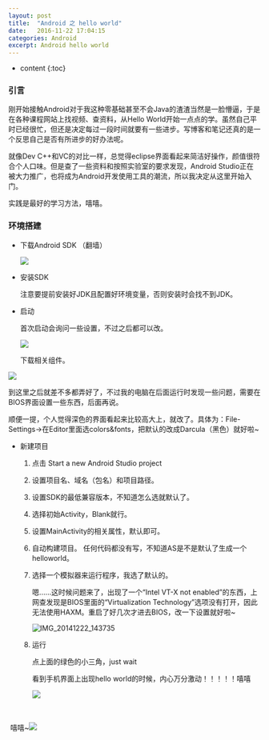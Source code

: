 ```yaml
---
layout: post
title:  "Android 之 hello world"
date:   2016-11-22 17:04:15
categories: Android
excerpt: Android hello world
---
```


* content
{:toc}

### 引言

刚开始接触Android对于我这种零基础甚至不会Java的渣渣当然是一脸懵逼，于是在各种课程网站上找视频、查资料，从Hello World开始一点点的学。虽然自己平时已经很忙，但还是决定每过一段时间就要有一些进步。写博客和笔记还真的是一个反思自己是否有所进步的好办法呢。

就像Dev C++和VC的对比一样，总觉得eclipse界面看起来简洁好操作，颜值很符合个人口味。但是查了一些资料和按照实验室的要求发现，Android Studio正在被大力推广，也将成为Android开发使用工具的潮流，所以我决定从这里开始入门。

实践是最好的学习方法，嘻嘻。

### 环境搭建

- 下载Android SDK （翻墙）

  ![](http://upload-images.jianshu.io/upload_images/323464-4ce26de1799f4aaf.png?imageMogr2/auto-orient/strip%7CimageView2/2/w/1240)

- 安装SDK

  注意要提前安装好JDK且配置好环境变量，否则安装时会找不到JDK。

- 启动

  首次启动会询问一些设置，不过之后都可以改。

  ![](http://upload-images.jianshu.io/upload_images/323464-887736cd3a050e0b.png?imageMogr2/auto-orient/strip%7CimageView2/2/w/1240)

  ​下载相关组件。

![](http://upload-images.jianshu.io/upload_images/323464-4ef0fa87c1fd3bd6.png?imageMogr2/auto-orient/strip%7CimageView2/2/w/1240)

​	到这里之后就差不多都弄好了，不过我的电脑在后面运行时发现一些问题，需要在BIOS界面设置一些东西，后面再说。

​	顺便一提，个人觉得深色的界面看起来比较高大上，就改了。具体为：File-Settings->在Editor里面选colors&fonts，把默认的改成Darcula（黑色）就好啦~

- 新建项目

  1. 点击 Start a new Android Studio project

  2. 设置项目名、域名（包名）和项目路径。

  3. 设置SDK的最低兼容版本，不知道怎么选就默认了。

  4. 选择初始Activity，Blank就行。

  5. 设置MainActivity的相关属性，默认即可。

  6. 自动构建项目。 任何代码都没有写，不知道AS是不是默认了生成一个helloworld。

  7. 选择一个模拟器来运行程序，我选了默认的。

     嗯......这时候问题来了，出现了一个“Intel VT-X not enabled”的东西，上网查发现是BIOS里面的“Virtualization Technology”选项没有打开，因此无法使用HAXM。重启了好几次才进去BIOS，改一下设置就好啦~

     ![IMG_20141222_143735](http://www.2cto.com/uploadfile/Collfiles/20150303/2015030310320831.jpg)

  8. 运行

     ​点上面的绿色的小三角，just wait

     ​看到手机界面上出现hello world的时候，内心万分激动！！！！！嘻嘻

     ​![](http://ww3.sinaimg.cn/large/006pzljrgw1fa10e9vdj8j309t0egt9e.jpg)

<br>

​	嘻嘻~![](http://ww1.sinaimg.cn/large/006pzljrgw1fa0z73jk5tj301c01c0sh.jpg)
